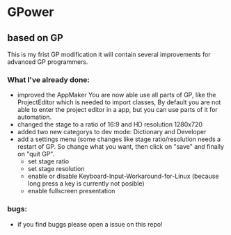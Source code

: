 # GPower
## based on GP

This is my frist GP modification it will contain several improvements for advanced GP programmers. 

### What I've already done:
- improved the AppMaker
You are now able use all parts of GP, like the ProjectEditor which is needed to import classes, By default you are not able to enter the project editor in a app, but you can use parts of it for automation.
- changed the stage to a ratio of 16:9 and HD resolution 1280x720
- added two new categorys to dev mode: Dictionary and Developer
- add a settings menu (some changes like stage ratio/resolution needs a restart of GP. So change what you want, then click on "save" and finally on "quit GP".
  - set stage ratio
  - set stage resolution
  - enable or disable Keyboard-Input-Workaround-for-Linux (because long press a key is currently not posible)
  - enable fullscreen presentation

### bugs:
- if you find buggs please open a issue on this repo!
